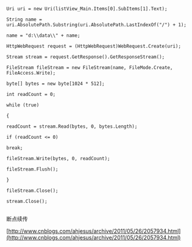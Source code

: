 ```
Uri uri = new Uri(listView_Main.Items[0].SubItems[1].Text);

String name = uri.AbsolutePath.Substring(uri.AbsolutePath.LastIndexOf("/") + 1);

name = "d:\\data\\" + name;

HttpWebRequest request = (HttpWebRequest)WebRequest.Create(uri);

Stream stream = request.GetResponse().GetResponseStream();

FileStream fileStream = new FileStream(name, FileMode.Create, FileAccess.Write);

byte[] bytes = new byte[1024 * 512];

int readCount = 0;

while (true)

{

readCount = stream.Read(bytes, 0, bytes.Length);

if (readCount <= 0)

break;

fileStream.Write(bytes, 0, readCount);

fileStream.Flush();

}

fileStream.Close();

stream.Close();


```
    

断点续传

[http://www.cnblogs.com/ahjesus/archive/2011/05/26/2057934.html](http://www.cnblogs.com/ahjesus/archive/2011/05/26/2057934.html)
